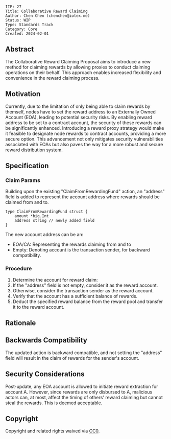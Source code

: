 ```
IIP: 27
Title: Collaborative Reward Claiming
Author: Chen Chen (chenchen@iotex.me)
Status: WIP
Type: Standards Track
Category: Core
Created: 2024-02-01
```

## Abstract
The Collaborative Reward Claiming Proposal aims to introduce a new method for claiming rewards by allowing proxies to conduct claiming operations on their behalf. This approach enables increased flexibility and convenience in the reward claiming process. 

## Motivation
Currently, due to the limitation of only being able to claim rewards by themself, nodes have to set the reward address to an Externally Owned Account (EOA), leading to potential security risks. By enabling reward address to be set to a contract account, the security of these rewards can be significantly enhanced. Introducing a reward proxy strategy would make it feasible to designate node rewards to contract accounts, providing a more secure option. This advancement not only mitigates security vulnerabilities associated with EOAs but also paves the way for a more robust and secure reward distribution system.

## Specification
### Claim Params
Building upon the existing "ClaimFromRewardingFund" action, an "address" field is added to represent the account address where rewards should be claimed from and to.
```
type ClaimFromRewardingFund struct {
    amount *big.Int
    address string // newly added field
}
```
The new account address can be an:
- EOA/CA: Representing the rewards claiming from and to
- Empty: Denoting account is the transaction sender, for backward compatibility.

### Procedure
1. Determine the account for reward claim:
  1. If the "address" field is not empty, consider it as the reward account.
  2. Otherwise, consider the transaction sender as the reward account.
2. Verify that the account has a sufficient balance of rewards.
3. Deduct the specified reward balance from the reward pool and transfer it to the reward account.

## Rationale

## Backwards Compatibility
The updated action is backward compatible, and not setting the "address" field will result in the claim of rewards for the sender's account.

## Security Considerations
Post-update, any EOA account is allowed to initiate reward extraction for account A. However, since rewards are only disbursed to A, malicious actors can, at most, affect the timing of others' reward claiming but cannot steal the rewards. This is deemed acceptable.

## Copyright
Copyright and related rights waived via [CC0](https://creativecommons.org/publicdomain/zero/1.0/).